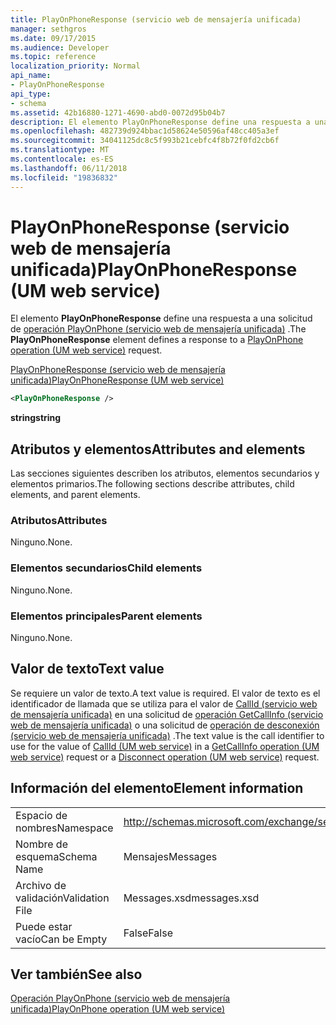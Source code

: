 ```yaml
---
title: PlayOnPhoneResponse (servicio web de mensajería unificada)
manager: sethgros
ms.date: 09/17/2015
ms.audience: Developer
ms.topic: reference
localization_priority: Normal
api_name:
- PlayOnPhoneResponse
api_type:
- schema
ms.assetid: 42b16880-1271-4690-abd0-0072d95b04b7
description: El elemento PlayOnPhoneResponse define una respuesta a una solicitud de PlayOnPhone operación (servicio web de mensajería unificada).
ms.openlocfilehash: 482739d924bbac1d58624e50596af48cc405a3ef
ms.sourcegitcommit: 34041125dc8c5f993b21cebfc4f8b72f0fd2cb6f
ms.translationtype: MT
ms.contentlocale: es-ES
ms.lasthandoff: 06/11/2018
ms.locfileid: "19836832"
---
```

# <a name="playonphoneresponse-um-web-service"></a><span data-ttu-id="54c36-103">PlayOnPhoneResponse (servicio web de mensajería unificada)</span><span class="sxs-lookup"><span data-stu-id="54c36-103">PlayOnPhoneResponse (UM web service)</span></span>

<span data-ttu-id="54c36-104">El elemento **PlayOnPhoneResponse** define una respuesta a una solicitud de [operación PlayOnPhone (servicio web de mensajería unificada)](playonphone-operation-um-web-service.md) .</span><span class="sxs-lookup"><span data-stu-id="54c36-104">The **PlayOnPhoneResponse** element defines a response to a [PlayOnPhone operation (UM web service)](playonphone-operation-um-web-service.md) request.</span></span> 
  
[<span data-ttu-id="54c36-105">PlayOnPhoneResponse (servicio web de mensajería unificada)</span><span class="sxs-lookup"><span data-stu-id="54c36-105">PlayOnPhoneResponse (UM web service)</span></span>](playonphoneresponse-um-web-service.md)
  
```xml
<PlayOnPhoneResponse />
```

 <span data-ttu-id="54c36-106">**string**</span><span class="sxs-lookup"><span data-stu-id="54c36-106">**string**</span></span>
## <a name="attributes-and-elements"></a><span data-ttu-id="54c36-107">Atributos y elementos</span><span class="sxs-lookup"><span data-stu-id="54c36-107">Attributes and elements</span></span>

<span data-ttu-id="54c36-108">Las secciones siguientes describen los atributos, elementos secundarios y elementos primarios.</span><span class="sxs-lookup"><span data-stu-id="54c36-108">The following sections describe attributes, child elements, and parent elements.</span></span>
  
### <a name="attributes"></a><span data-ttu-id="54c36-109">Atributos</span><span class="sxs-lookup"><span data-stu-id="54c36-109">Attributes</span></span>

<span data-ttu-id="54c36-110">Ninguno.</span><span class="sxs-lookup"><span data-stu-id="54c36-110">None.</span></span>
  
### <a name="child-elements"></a><span data-ttu-id="54c36-111">Elementos secundarios</span><span class="sxs-lookup"><span data-stu-id="54c36-111">Child elements</span></span>

<span data-ttu-id="54c36-112">Ninguno.</span><span class="sxs-lookup"><span data-stu-id="54c36-112">None.</span></span>
  
### <a name="parent-elements"></a><span data-ttu-id="54c36-113">Elementos principales</span><span class="sxs-lookup"><span data-stu-id="54c36-113">Parent elements</span></span>

<span data-ttu-id="54c36-114">Ninguno.</span><span class="sxs-lookup"><span data-stu-id="54c36-114">None.</span></span>
  
## <a name="text-value"></a><span data-ttu-id="54c36-115">Valor de texto</span><span class="sxs-lookup"><span data-stu-id="54c36-115">Text value</span></span>

<span data-ttu-id="54c36-116">Se requiere un valor de texto.</span><span class="sxs-lookup"><span data-stu-id="54c36-116">A text value is required.</span></span> <span data-ttu-id="54c36-117">El valor de texto es el identificador de llamada que se utiliza para el valor de [CallId (servicio web de mensajería unificada)](callid-um-web-service.md) en una solicitud de [operación GetCallInfo (servicio web de mensajería unificada)](getcallinfo-operation-um-web-service.md) o una solicitud de [operación de desconexión (servicio web de mensajería unificada)](disconnect-operation-um-web-service.md) .</span><span class="sxs-lookup"><span data-stu-id="54c36-117">The text value is the call identifier to use for the value of [CallId (UM web service)](callid-um-web-service.md) in a [GetCallInfo operation (UM web service)](getcallinfo-operation-um-web-service.md) request or a [Disconnect operation (UM web service)](disconnect-operation-um-web-service.md) request.</span></span> 
  
## <a name="element-information"></a><span data-ttu-id="54c36-118">Información del elemento</span><span class="sxs-lookup"><span data-stu-id="54c36-118">Element information</span></span>

|||
|:-----|:-----|
|<span data-ttu-id="54c36-119">Espacio de nombres</span><span class="sxs-lookup"><span data-stu-id="54c36-119">Namespace</span></span>  <br/> |http://schemas.microsoft.com/exchange/services/2006/messages  <br/> |
|<span data-ttu-id="54c36-120">Nombre de esquema</span><span class="sxs-lookup"><span data-stu-id="54c36-120">Schema Name</span></span>  <br/> |<span data-ttu-id="54c36-121">Mensajes</span><span class="sxs-lookup"><span data-stu-id="54c36-121">Messages</span></span>  <br/> |
|<span data-ttu-id="54c36-122">Archivo de validación</span><span class="sxs-lookup"><span data-stu-id="54c36-122">Validation File</span></span>  <br/> |<span data-ttu-id="54c36-123">Messages.xsd</span><span class="sxs-lookup"><span data-stu-id="54c36-123">messages.xsd</span></span>  <br/> |
|<span data-ttu-id="54c36-124">Puede estar vacío</span><span class="sxs-lookup"><span data-stu-id="54c36-124">Can be Empty</span></span>  <br/> |<span data-ttu-id="54c36-125">False</span><span class="sxs-lookup"><span data-stu-id="54c36-125">False</span></span>  <br/> |
   
## <a name="see-also"></a><span data-ttu-id="54c36-126">Ver también</span><span class="sxs-lookup"><span data-stu-id="54c36-126">See also</span></span>



[<span data-ttu-id="54c36-127">Operación PlayOnPhone (servicio web de mensajería unificada)</span><span class="sxs-lookup"><span data-stu-id="54c36-127">PlayOnPhone operation (UM web service)</span></span>](playonphone-operation-um-web-service.md)


